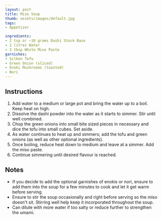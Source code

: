 ```yaml
---
layout: post
title: Miso Soup
thumb: assets/images/default.jpg
tags:
- Appetizer

ingredients:
- 2 tsp or ~10 grams Dashi Stock Base
- 2 litres Water
- 3 tbsp White Miso Paste
garnishes:
- Silken Tofu
- Green Onion (sliced)
- Enoki Mushrooms (toasted)
- Nori
---
```


## Instructions
1. Add water to a medium or large pot and bring the water up to a boil. Keep heat on high.
2. Dissolve the dashi powder into the water as it starts to simmer. Stir until well combined.
3. Chop the green onions into small bite sized pieces in necessary and dice the tofu into small cubes. Set aside.
4. As water continues to heat up and simmers; add the tofu and green onions (as well as other optional ingredients).
5. Once boiling, reduce heat down to medium and leave at a simmer. Add the miso paste. 
6. Continue simmering until desired flavour is reached.



## Notes
- If you decide to add the optional garnishes of enokis or nori, ensure to add them into the soup for a few minutes to cook and let it get warm before serving. 
- Ensure to stir the soup occasionally and right before serving so the miso doesn't sit. Stirring well help keep it incorporated throughout the soup.
- Can dilute with more water if too salty or reduce further to strengthen the umami.
